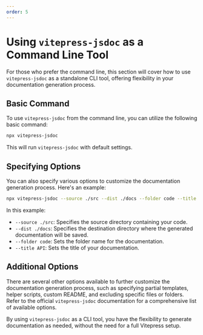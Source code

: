 ```yaml
---
order: 5
---
```

# Using `vitepress-jsdoc` as a Command Line Tool

For those who prefer the command line, this section will cover how to use `vitepress-jsdoc` as a standalone CLI tool, offering flexibility in your documentation generation process.

## Basic Command

To use `vitepress-jsdoc` from the command line, you can utilize the following basic command:

```bash
npx vitepress-jsdoc
```

This will run `vitepress-jsdoc` with default settings.

## Specifying Options

You can also specify various options to customize the documentation generation process. Here's an example:

```bash
npx vitepress-jsdoc --source ./src --dist ./docs --folder code --title API
```

In this example:
- `--source ./src`: Specifies the source directory containing your code.
- `--dist ./docs`: Specifies the destination directory where the generated documentation will be saved.
- `--folder code`: Sets the folder name for the documentation.
- `--title API`: Sets the title of your documentation.

## Additional Options

There are several other options available to further customize the documentation generation process, such as specifying partial templates, helper scripts, custom README, and excluding specific files or folders. Refer to the official `vitepress-jsdoc` documentation for a comprehensive list of available options.

By using `vitepress-jsdoc` as a CLI tool, you have the flexibility to generate documentation as needed, without the need for a full Vitepress setup.
